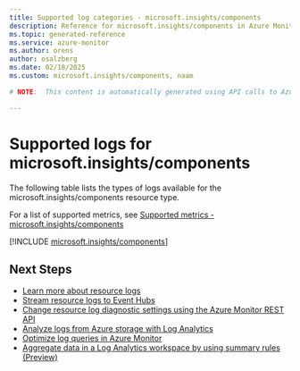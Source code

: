 ```yaml
---
title: Supported log categories - microsoft.insights/components
description: Reference for microsoft.insights/components in Azure Monitor Logs.
ms.topic: generated-reference
ms.service: azure-monitor
ms.author: orens
author: osalzberg
ms.date: 02/18/2025
ms.custom: microsoft.insights/components, naam

# NOTE:  This content is automatically generated using API calls to Azure. Any edits made on these files will be overwritten in the next run of the script. 

---
```





# Supported logs for microsoft.insights/components  
The following table lists the types of logs available for the microsoft.insights/components resource type.
  
  
  
For a list of supported metrics, see [Supported metrics - microsoft.insights/components](../supported-metrics/microsoft-insights-components-metrics.md)  
  

  
[!INCLUDE [microsoft.insights/components](~/reusable-content/ce-skilling/azure/includes/azure-monitor/reference/logs/microsoft-insights-components-logs-include.md)]  
  

## Next Steps

* [Learn more about resource logs](/azure/azure-monitor/essentials/platform-logs-overview)
* [Stream resource logs to Event Hubs](/azure/azure-monitor/essentials/resource-logs#send-to-azure-event-hubs)
* [Change resource log diagnostic settings using the Azure Monitor REST API](/rest/api/monitor/diagnosticsettings)
* [Analyze logs from Azure storage with Log Analytics](/azure/azure-monitor/essentials/resource-logs#send-to-log-analytics-workspace)
* [Optimize log queries in Azure Monitor](/azure/azure-monitor/logs/query-optimization)
* [Aggregate data in a Log Analytics workspace by using summary rules (Preview)](/azure/azure-monitor/logs/summary-rules)